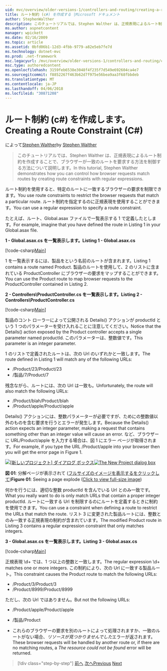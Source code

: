 ```yaml
---
uid: mvc/overview/older-versions-1/controllers-and-routing/creating-a-route-constraint-cs
title: ルート制約 (c#) を作成する |Microsoft ドキュメント
author: StephenWalther
description: このチュートリアルでは、Stephen Walther は、正規表現によるルート制約を作成することで、ブラウザーが一致のルートを要求する方法を制御する方法について説明します。
ms.author: aspnetcontent
manager: wpickett
ms.date: 02/16/2009
ms.topic: article
ms.assetid: 0bfd06b1-12d3-4fbb-9779-a82e5eb7fe7d
ms.technology: dotnet-mvc
ms.prod: .net-framework
msc.legacyurl: /mvc/overview/older-versions-1/controllers-and-routing/creating-a-route-constraint-cs
msc.type: authoredcontent
ms.openlocfilehash: 3159feb6538e3048f4f235f7d549e692604ca4e7
ms.sourcegitcommit: f8852267f463b62d7f975e56bea9aa3f68fbbdeb
ms.translationtype: MT
ms.contentlocale: ja-JP
ms.lasthandoff: 04/06/2018
ms.locfileid: "30871208"
---
```

<a name="creating-a-route-constraint-c"></a><span data-ttu-id="e1e64-103">ルート制約 (c#) を作成します。</span><span class="sxs-lookup"><span data-stu-id="e1e64-103">Creating a Route Constraint (C#)</span></span>
====================
<span data-ttu-id="e1e64-104">によって[Stephen Walther](https://github.com/StephenWalther)</span><span class="sxs-lookup"><span data-stu-id="e1e64-104">by [Stephen Walther](https://github.com/StephenWalther)</span></span>

> <span data-ttu-id="e1e64-105">このチュートリアルでは、Stephen Walther は、正規表現によるルート制約を作成することで、ブラウザーが一致のルートを要求する方法を制御する方法について説明します。</span><span class="sxs-lookup"><span data-stu-id="e1e64-105">In this tutorial, Stephen Walther demonstrates how you can control how browser requests match routes by creating route constraints with regular expressions.</span></span>


<span data-ttu-id="e1e64-106">ルート制約を使用すると、特定のルートに一致するブラウザーの要求を制限できます。</span><span class="sxs-lookup"><span data-stu-id="e1e64-106">You use route constraints to restrict the browser requests that match a particular route.</span></span> <span data-ttu-id="e1e64-107">ルート制約を指定するのに正規表現を使用することができます。</span><span class="sxs-lookup"><span data-stu-id="e1e64-107">You can use a regular expression to specify a route constraint.</span></span>

<span data-ttu-id="e1e64-108">たとえば、ルート、Global.asax ファイルで一覧表示する 1 で定義したとします。</span><span class="sxs-lookup"><span data-stu-id="e1e64-108">For example, imagine that you have defined the route in Listing 1 in your Global.asax file.</span></span>

<span data-ttu-id="e1e64-109">**1 - Global.asax.cs を一覧表示します。**</span><span class="sxs-lookup"><span data-stu-id="e1e64-109">**Listing 1 - Global.asax.cs**</span></span>

[!code-csharp[Main](creating-a-route-constraint-cs/samples/sample1.cs)]

<span data-ttu-id="e1e64-110">1 を一覧表示するには、製品をという名前のルートが含まれます。</span><span class="sxs-lookup"><span data-stu-id="e1e64-110">Listing 1 contains a route named Product.</span></span> <span data-ttu-id="e1e64-111">製品のルートを使用して、2 のリストに含まれている ProductController にブラウザーの要求をマップすることができます。</span><span class="sxs-lookup"><span data-stu-id="e1e64-111">You can use the Product route to map browser requests to the ProductController contained in Listing 2.</span></span>

<span data-ttu-id="e1e64-112">**2 - Controllers\ProductController.cs を一覧表示します。**</span><span class="sxs-lookup"><span data-stu-id="e1e64-112">**Listing 2 - Controllers\ProductController.cs**</span></span>

[!code-csharp[Main](creating-a-route-constraint-cs/samples/sample2.cs)]

<span data-ttu-id="e1e64-113">製品のコント ローラーによって公開される Details() アクションが productId という 1 つのパラメーターを受け入れることに注意してください。</span><span class="sxs-lookup"><span data-stu-id="e1e64-113">Notice that the Details() action exposed by the Product controller accepts a single parameter named productId.</span></span> <span data-ttu-id="e1e64-114">このパラメーターは、整数値です。</span><span class="sxs-lookup"><span data-stu-id="e1e64-114">This parameter is an integer parameter.</span></span>

<span data-ttu-id="e1e64-115">1 のリストで定義されたルートは、次の Url のいずれかと一致します。</span><span class="sxs-lookup"><span data-stu-id="e1e64-115">The route defined in Listing 1 will match any of the following URLs:</span></span>

- <span data-ttu-id="e1e64-116">/Product/23</span><span class="sxs-lookup"><span data-stu-id="e1e64-116">/Product/23</span></span>
- <span data-ttu-id="e1e64-117">/製品/7</span><span class="sxs-lookup"><span data-stu-id="e1e64-117">/Product/7</span></span>

<span data-ttu-id="e1e64-118">残念ながら、ルートには、次の Url は一致も。</span><span class="sxs-lookup"><span data-stu-id="e1e64-118">Unfortunately, the route will also match the following URLs:</span></span>

- <span data-ttu-id="e1e64-119">/Product/blah</span><span class="sxs-lookup"><span data-stu-id="e1e64-119">/Product/blah</span></span>
- <span data-ttu-id="e1e64-120">/Product/apple</span><span class="sxs-lookup"><span data-stu-id="e1e64-120">/Product/apple</span></span>

<span data-ttu-id="e1e64-121">Details() アクションには、整数パラメーターが必要ですが、ためにの整数値以外のものを含む要求を行うとエラーが発生します。</span><span class="sxs-lookup"><span data-stu-id="e1e64-121">Because the Details() action expects an integer parameter, making a request that contains something other than an integer value will cause an error.</span></span> <span data-ttu-id="e1e64-122">など、ブラウザーに URL/Product/apple を入力する場合は、図 1 にエラー ページが取得されます。</span><span class="sxs-lookup"><span data-stu-id="e1e64-122">For example, if you type the URL /Product/apple into your browser then you will get the error page in Figure 1.</span></span>


<span data-ttu-id="e1e64-123">[![[新しいプロジェクト] ダイアログ ボックス](creating-a-route-constraint-cs/_static/image1.jpg)](creating-a-route-constraint-cs/_static/image1.png)</span><span class="sxs-lookup"><span data-stu-id="e1e64-123">[![The New Project dialog box](creating-a-route-constraint-cs/_static/image1.jpg)](creating-a-route-constraint-cs/_static/image1.png)</span></span>

<span data-ttu-id="e1e64-124">**図 01**: 分解ページが表示されて ([フルサイズのイメージを表示するをクリックして](creating-a-route-constraint-cs/_static/image2.png))</span><span class="sxs-lookup"><span data-stu-id="e1e64-124">**Figure 01**: Seeing a page explode ([Click to view full-size image](creating-a-route-constraint-cs/_static/image2.png))</span></span>


<span data-ttu-id="e1e64-125">何かを行うには、適切な整数 productId を含んでいる Url とのみ一致です。</span><span class="sxs-lookup"><span data-stu-id="e1e64-125">What you really want to do is only match URLs that contain a proper integer productId.</span></span> <span data-ttu-id="e1e64-126">ルートに一致する Url を制限するのにルートを定義するときに制約を使用できます。</span><span class="sxs-lookup"><span data-stu-id="e1e64-126">You can use a constraint when defining a route to restrict the URLs that match the route.</span></span> <span data-ttu-id="e1e64-127">リスト 3 に変更された製品ルートには、整数とのみ一致する正規表現の制約が含まれています。</span><span class="sxs-lookup"><span data-stu-id="e1e64-127">The modified Product route in Listing 3 contains a regular expression constraint that only matches integers.</span></span>

<span data-ttu-id="e1e64-128">**3 - Global.asax.cs を一覧表示します。**</span><span class="sxs-lookup"><span data-stu-id="e1e64-128">**Listing 3 - Global.asax.cs**</span></span>

[!code-csharp[Main](creating-a-route-constraint-cs/samples/sample3.cs)]

<span data-ttu-id="e1e64-129">正規表現 \d+ では、1 つ以上の整数と一致します。</span><span class="sxs-lookup"><span data-stu-id="e1e64-129">The regular expression \d+ matches one or more integers.</span></span> <span data-ttu-id="e1e64-130">この制約により、次の Url に一致する製品ルート。</span><span class="sxs-lookup"><span data-stu-id="e1e64-130">This constraint causes the Product route to match the following URLs:</span></span>

- <span data-ttu-id="e1e64-131">/Product/3</span><span class="sxs-lookup"><span data-stu-id="e1e64-131">/Product/3</span></span>
- <span data-ttu-id="e1e64-132">/Product/8999</span><span class="sxs-lookup"><span data-stu-id="e1e64-132">/Product/8999</span></span>

<span data-ttu-id="e1e64-133">ただし、次の Url ではありません。</span><span class="sxs-lookup"><span data-stu-id="e1e64-133">But not the following URLs:</span></span>

- <span data-ttu-id="e1e64-134">/Product/apple</span><span class="sxs-lookup"><span data-stu-id="e1e64-134">/Product/apple</span></span>
- <span data-ttu-id="e1e64-135">/製品</span><span class="sxs-lookup"><span data-stu-id="e1e64-135">/Product</span></span>

- <span data-ttu-id="e1e64-136">これらのブラウザーの要求を別のルートによって処理されますか、一致のルートがない場合、*リソースが見つかりませんでした*エラーが返されます。</span><span class="sxs-lookup"><span data-stu-id="e1e64-136">These browser requests will be handled by another route or, if there are no matching routes, a *The resource could not be found* error will be returned.</span></span>

> [!div class="step-by-step"]
> <span data-ttu-id="e1e64-137">[前へ](creating-custom-routes-cs.md)
> [次へ](creating-a-custom-route-constraint-cs.md)</span><span class="sxs-lookup"><span data-stu-id="e1e64-137">[Previous](creating-custom-routes-cs.md)
[Next](creating-a-custom-route-constraint-cs.md)</span></span>
